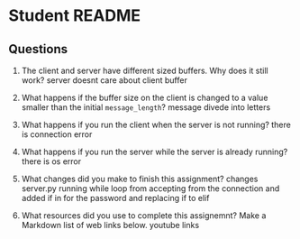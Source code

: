 # Student README

## Questions

1. The client and server have different sized buffers.  Why does it still work?
server doesnt care about client buffer

2. What happens if the buffer size on the client is changed to a value smaller than the initial `message_length`?
message divede into letters
3. What happens if you run the client when the server is not running? 
there  is connection error
4. What happens if you run the server while the server is already running?
there is os error
5. What changes did you make to finish this assignment?
changes server.py  running while loop from accepting from the connection and added if in for the password 
   and replacing if to elif
6. What resources did you use to complete this assignemnt?  Make a Markdown list of web links below.
youtube links 